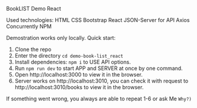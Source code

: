 BookLIST Demo React

Used technologies:
HTML
CSS
Bootstrap
React
JSON-Server for API
Axios
Concurrently NPM

Demostration works only locally. Quick start:
1. Clone the repo
2. Enter the directory `cd demo-book-list_react`
3. Install dependencies: `npm i` to USE API options.
4. Run `npm run dev` to start APP and SERVER at once by one command.
5. Open http://localhost:3000 to view it in the browser. 
6. Server works on http://localhost:3010, you can check it with request to http://localhost:3010/books to view it in the browser.

If something went wrong, you always are able to repeat 1-6 or ask Me `Why?)`